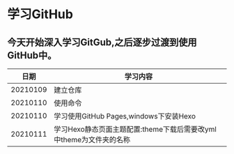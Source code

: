 # 学习GitHub

## 今天开始深入学习GitGub,之后逐步过渡到使用GitHub中。

|日期|学习内容|
| ---- | ---- |
|20210109|建立仓库 |
|20210110|使用命令|
|20210110|学习使用GitHub Pages,windows下安装Hexo|
|20210111|学习Hexo静态页面主题配置:theme下载后需要改yml中theme为文件夹的名称|

